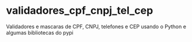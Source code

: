# validadores_cpf_cnpj_tel_cep
Validadores e mascaras de CPF, CNPJ, telefones e CEP usando o Python e algumas bibliotecas do pypi
